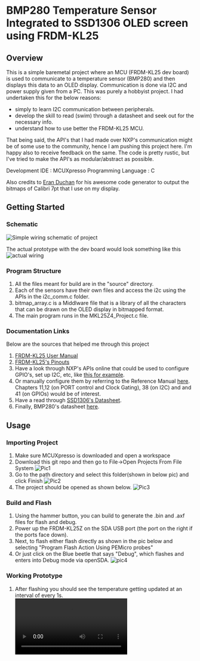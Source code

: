# BMP280 Temperature Sensor Integrated to SSD1306 OLED screen using FRDM-KL25

## Overview
This is a simple baremetal project where an MCU (FRDM-KL25 dev board) is used to communicate to a temperature sensor (BMP280) and then displays this data to an OLED display. Communication is done via I2C and power supply given from a PC.
This was purely a hobbyist project. I had undertaken this for the below reasons:
- simply to learn I2C communication between peripherals.
- develop the skill to read (swim) through a datasheet and seek out for the necessary info.
- understand how to use better the FRDM-KL25 MCU.

That being said, the API's that I had made over NXP's communication might be of some use to the community, hence I am pushing this project here. I'm happy also to receive feedback on the same. The code is pretty rustic, but I've tried to make the API's as modular/abstract as possible.

Development IDE : MCUXpresso
Programming Language : C

Also credits to [Eran Duchan](http://www.eran.io/the-dot-factory-an-lcd-font-and-image-generator/) for his awesome code generator to output the bitmaps of Calibri 7pt that I use on my display.

## Getting Started

### Schematic
![Simple wiring schematic of project](/assets/images/schematic.png)

The actual prototype with the dev board would look something like this                                           
![actual wiring](/assets/images/prototype.png)


### Program Structure
1. All the files meant for build are in the "source" directory.
2. Each of the sensors have their own files and access the i2c using the APIs in the i2c_comm.c folder.
3. bitmap_array.c is a Middlware file that is a library of all the characters that can be drawn on the OLED display in bitmapped format.
4. The main program runs in the MKL25Z4_Project.c file.

### Documentation Links
Below are the sources that helped me through this project

1. [FRDM-KL25 User Manual](https://www.mouser.com/pdfdocs/FRDM-KL25Z.pdf)
2. [FRDM-KL25's Pinouts](https://www.openhacks.com/uploadsproductos/frdm-kl25z_pinouts__rev_1.0_.pdf)
3. Have a look through NXP's APIs online that could be used to configure GPIO's, set up I2C, etc, like [this for example](https://mcuxpresso.nxp.com/api_doc/dev/116/group__i2c.html).
4. Or manually configure them by referring to the Reference Manual [here](https://spivey.oriel.ox.ac.uk/dswiki/images-digisys/5/56/KL25-refman.pdf). Chapters 11,12 (on PORT control and Clock Gating), 38 (on I2C) and and 41 (on GPIOs) would be of interest.
5. Have a read through [SSD1306's Datasheet](https://cdn-shop.adafruit.com/datasheets/SSD1306.pdf).
6. Finally, BMP280's datasheet [here](https://cdn-shop.adafruit.com/datasheets/BST-BMP280-DS001-11.pdf).

## Usage

### Importing Project
1. Make sure MCUXpresso is downloaded and open a workspace
2. Download this git repo and then go to File->Open Projects From File System
![Pic1](/assets/images/MCUXpresso-Img1.png)
3. Go to the path directory and select this folder(shown in below pic) and click Finish
![Pic2](/assets/images/MCUXpresso-Img2.png)
4. The project should be opened as shown below. 
![Pic3](/assets/images/MCUXpresso-Img3.png)

### Build and Flash
1. Using the hammer button, you can build to generate the .bin and .axf files for flash and debug.
2. Power up the FRDM-KL25Z on the SDA USB port (the port on the right if the ports face down).
3. Next, to flash either flash directly as shown in the pic below and selecting "Program Flash Action Using PEMicro probes"
4. Or just click on the Blue beetle that says "Debug", which flashes and enters into Debug mode via openSDA.
![pic4](assets/images/build.png)

### Working Prototype
1. After flashing you should see the temperature getting updated at an interval of every 1s.                                    
![working vid](/assets/vids/FRDM.mp4)